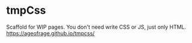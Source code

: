 # tmpCss

Scaffold for WIP pages. You don't need write CSS or JS, just only HTML.
https://ageofrage.github.io/tmpcss/
